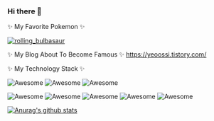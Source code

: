 ### Hi there 👋

✨ My Favorite Pokemon ✨

[![rolling_bulbasaur](https://emoji.gg/assets/emoji/2397-rolling-bulbasaur.gif)](https://emoji.gg/emoji/2397-rolling-bulbasaur)

✨ My Blog About To Become Famous ✨
https://yeoossi.tistory.com/

✨ My Technology Stack ✨


![Awesome](https://camo.githubusercontent.com/b07f3a8b7bca33795a1f6aa27a53acca9f23620bc5f9dc531253594d2299bd21/68747470733a2f2f696d672e736869656c64732e696f2f62616467652f2d6a6176617363726970742d726564)
![Awesome](https://camo.githubusercontent.com/4b167306f139b376a8fe1c23a56469882163d9b6f1a6c76640eb9e48d9a100d5/68747470733a2f2f696d672e736869656c64732e696f2f62616467652f2d68746d6c2d626c7565)
![Awesome](https://camo.githubusercontent.com/837ab929b485bec501d78aae67baad3aa0b2206d5c903fbcb3db028b09fb1300/68747470733a2f2f696d672e736869656c64732e696f2f62616467652f2d6373732d6f72616e6765)

![Awesome](https://camo.githubusercontent.com/acd24fae523f82eb9873f2404b83179a6e553a4d6ea6336e239f7cac2609aba8/68747470733a2f2f696d672e736869656c64732e696f2f62616467652f52656163742d3334643265623f7374796c653d666c6174266c6f676f3d7265616374266c6f676f436f6c6f723d7768697465)
![Awesome](https://camo.githubusercontent.com/dd83448c89784947a4fe30a1730f2294fab894388f69bbf2fc65ad548170dcec/68747470733a2f2f696d672e736869656c64732e696f2f62616467652f2d466c75747465722d3145393046463f7374796c653d666c61742d737175617265266c6f676f3d666c7574746572266c6f676f436f6c6f723d7768697465)
![Awesome](https://camo.githubusercontent.com/6a5aacf3392820ac9711bbe9de3147d0e05f8eb90f99c2727e340c4d00f9ba08/68747470733a2f2f696d672e736869656c64732e696f2f62616467652f2d476f6c616e672d677261793f7374796c653d666c61742d737175617265266c6f676f3d476f)
![Awesome](https://camo.githubusercontent.com/e17e119d8c9bb34ac9710be65d35d52a7e04cc260476760305525204df5f34b0/68747470733a2f2f696d672e736869656c64732e696f2f62616467652f2d4a6176612d3030373339363f7374796c653d666c61742d737175617265266c6f676f3d6a617661)
![Awesome](https://camo.githubusercontent.com/11ff6d6c0de1853bfbebe9b1230e4f48ec9aa7ae46800301933a22d78371149a/68747470733a2f2f696d672e736869656c64732e696f2f62616467652f2d432532332d626c61636b3f6c6f676f3d632d7368617270)


[![Anurag's github stats](https://github-readme-stats.vercel.app/api?username=yeojisun)](https://github.com/anuraghazra/github-readme-stats)


<!--
**yeojisun/yeojisun** is a ✨ _special_ ✨ repository because its `README.md` (this file) appears on your GitHub profile.

Here are some ideas to get you started:

- 🔭 I’m currently working on ...
- 🌱 I’m currently learning ...
- 👯 I’m looking to collaborate on ...
- 🤔 I’m looking for help with ...
- 💬 Ask me about ...
- 📫 How to reach me: ...
- 😄 Pronouns: ...
- ⚡ Fun fact: ...
-->
